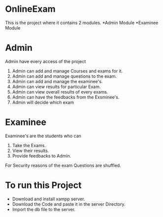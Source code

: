 # OnlineExam

This is the project where it contains 2 modules.
*Admin Module
*Examinee Module

# Admin
Admin have every access of the project 
1) Admin can add and manage Courses and exams for it.
2) Admin can add and manage questions to the exam.
3) Admin can add and manage the examinee's.
4) Admin can view results for particular Exam.
5) Admin can view overall results of every exams.
6) Admin can have the feedbacks from the Exsminee's.
7) Admin will decide which exam

# Examinee
Examinee's are the students who can
1) Take the Exams.
2) View their results.
3) Provide feedbacks to Admin.

For Security reasons of the exam Questions are shuffled.

# To run this Project
* Download and install  xampp server.
* Download the Code and paste it in the server Directory.
* Import the db file to the server.
